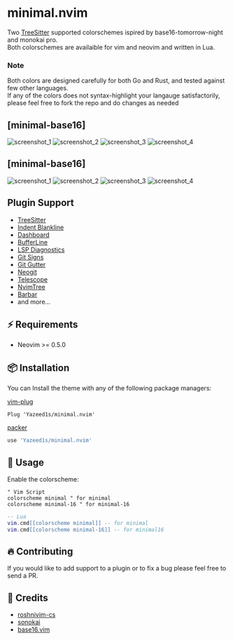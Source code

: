 # minimal.nvim

Two [TreeSitter](https://github.com/nvim-treesitter/nvim-treesitter) supported colorschemes ispired by base16-tomorrow-night and monokai pro.\
Both colorschemes are availaible for vim and neovim and written in Lua.

### Note
Both colors are designed carefully for both Go and Rust, and tested against few other languages.\
If any of the colors does not syntax-highlight your langauge satisfactorily, please feel free to fork the repo and do changes as needed  

## [minimal-base16]
   ![screenshot_1](https://github.com/Yazeed1s/minimal.nvim/blob/main/screenshots/Minimal16--1.png)
   ![screenshot_2](https://github.com/Yazeed1s/minimal.nvim/blob/main/screenshots/Minimal16--2.png)
   ![screenshot_3](https://github.com/Yazeed1s/minimal.nvim/blob/main/screenshots/Minimal16--3.png)
   ![screenshot_4](https://github.com/Yazeed1s/minimal.nvim/blob/main/screenshots/Minimal16--4.png)

## [minimal-base16]
   ![screenshot_1](https://github.com/Yazeed1s/minimal.nvim/blob/main/screenshots/Minimal--1.png)
   ![screenshot_2](https://github.com/Yazeed1s/minimal.nvim/blob/main/screenshots/Minimal--2.png)
   ![screenshot_3](https://github.com/Yazeed1s/minimal.nvim/blob/main/screenshots/Minimal--3.png)
   ![screenshot_4](https://github.com/Yazeed1s/minimal.nvim/blob/main/screenshots/Minimal--4.png)


## Plugin Support

- [TreeSitter](https://github.com/nvim-treesitter/nvim-treesitter)
- [Indent Blankline](https://github.com/lukas-reineke/indent-blankline.nvim)
- [Dashboard](https://github.com/glepnir/dashboard-nvim)
- [BufferLine](https://github.com/akinsho/nvim-bufferline.lua)
- [LSP Diagnostics](https://neovim.io/doc/user/lsp.html)
- [Git Signs](https://github.com/lewis6991/gitsigns.nvim)
- [Git Gutter](https://github.com/airblade/vim-gitgutter)
- [Neogit](https://github.com/TimUntersberger/neogit)
- [Telescope](https://github.com/nvim-telescope/telescope.nvim)
- [NvimTree](https://github.com/kyazdani42/nvim-tree.lua)
- [Barbar](https://github.com/romgrk/barbar.nvim)
- and more...

## ⚡️ Requirements

- Neovim >= 0.5.0

## 📦 Installation

You can Install the theme with any of the following package managers:

[vim-plug](https://github.com/junegunn/vim-plug)

```vim
Plug 'Yazeed1s/minimal.nvim'
```

[packer](https://github.com/wbthomason/packer.nvim)

```lua
use 'Yazeed1s/minimal.nvim'
```

## 🚀 Usage

Enable the colorscheme:

```vim
" Vim Script
colorscheme minimal " for minimal
colorscheme minimal-16 " for minimal-16
```

```lua
-- Lua
vim.cmd[[colorscheme minimal]] -- for minimal
vim.cmd[[colorscheme minimal-16]] -- for minimal16
```

## 🔥 Contributing

If you would like to add support to a plugin or to fix a bug please feel free to send a PR.

## 💐 Credits
- [roshnivim-cs](https://github.com/Abstract-IDE/Abstract-cs)
- [sonokai](https://github.com/sainnhe/sonokai)
- [base16.vim]('chriskempson/base16-vim' )
